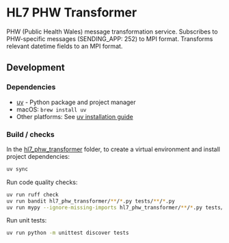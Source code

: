 # HL7 PHW Transformer

PHW (Public Health Wales) message transformation service. Subscribes to PHW-specific messages (SENDING_APP: 252) to MPI format. Transforms relevant datetime fields to an MPI format.

## Development

### Dependencies

- [uv](https://docs.astral.sh/uv/) - Python package and project manager
- macOS: `brew install uv`
- Other platforms: See [uv installation guide](https://docs.astral.sh/uv/getting-started/installation/)

### Build / checks

In the [hl7_phw_transformer](.) folder, to create a virtual environment and install project dependencies:

```bash
uv sync
```

Run code quality checks:

```bash
uv run ruff check
uv run bandit hl7_phw_transformer/**/*.py tests/**/*.py
uv run mypy --ignore-missing-imports hl7_phw_transformer/**/*.py tests/**/*.py
```

Run unit tests:

```bash
uv run python -m unittest discover tests
```
